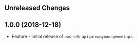 Unreleased Changes
------------------

1.0.0 (2018-12-18)
------------------

* Feature - Initial release of `aws-sdk-apigatewaymanagementapi`.

